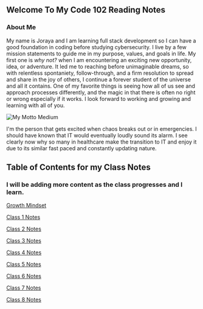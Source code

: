 ## Welcome To My Code 102 Reading Notes

### About Me
My name is Joraya and I am learning full stack development so I can have a good foundation in coding before studying cybersecurity. I live by a few mission statements to guide me in my purpose, values, and goals in life. My first one is *why not?* when I am encountering an exciting new opportunity, idea, or adventure. It led me to reaching before unimaginable dreams, so with relentless spontaniety, follow-through, and a firm resolution to spread and share in the joy of others, I continue a forever student of the universe and all it contains. One of my favorite things is seeing how all of us see and approach processes differently, and the magic in that there is often no right or wrong especially if it works. I look forward to working and growing and learning with all of you. 

![My Motto Medium](https://user-images.githubusercontent.com/104165087/165234116-a4e3ee1c-eea0-40ce-a49b-7d0ffe3a30ab.jpg)


I'm the person that gets excited when chaos breaks out or in emergencies. I should have known that IT would eventually loudly sound its alarm. I see clearly now why so many in healthcare make the transition to IT and enjoy it due to its similar fast paced and constantly updating nature.

## Table of Contents for my Class Notes
### I will be adding more content as the class progresses and I learn.

[Growth Mindset](Growthmindset.md)

[Class 1 Notes](Class1.md)

[Class 2 Notes](Class2.md)

[Class 3 Notes](Class3.md)

[Class 4 Notes](Class4.md)

[Class 5 Notes](Class5.md)

[Class 6 Notes](Class6.md)

[Class 7 Notes](Class7.md)

[Class 8 Notes](Class8.md)

